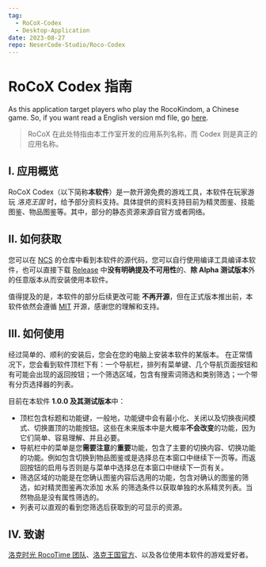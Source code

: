```yaml
---
tag:
  - RoCoX-Codex
  - Desktop-Application
date: 2023-08-27
repo: NeserCode-Studio/Roco-Codex
---
```


# RoCoX Codex 指南

As this application target players who play the RocoKindom, a Chinese game. So, if you want read a English version md file, go [here](./RoCoX-Codex.en-US.md).

> RoCoX 在此处特指由本工作室开发的应用系列名称，而 Codex 则是真正的应用名称。

## I. 应用概览

RoCoX Codex（以下简称**本软件**）是一款开源免费的游戏工具，本软件在玩家游玩 _洛克王国_ 时，给予部分资料支持。具体提供的资料支持目前为精灵图鉴、技能图鉴、物品图鉴等。其中，部分的静态资源来源自官方或者网络。

## II. 如何获取

您可以在 [NCS](https://github.com/NeserCode-Studio) 的仓库中看到本软件的源代码，您可以自行使用编译工具编译本软件，也可以直接下载 [Release](https://github.com/NeserCode-Studio/Roco-Codex/releases) 中**没有明确提及不可用性**的、**除 Alpha 测试版本**外的任意版本从而安装使用本软件。

值得提及的是，本软件的部分后续更改可能 **不再开源**，但在正式版本推出前，本软件依然会遵循 [MIT](./LICENSE) 开源，感谢您的理解和支持。

## III. 如何使用

经过简单的、顺利的安装后，您会在您的电脑上安装本软件的某版本。
在正常情况下，您会看到软件顶栏下有：一个导航栏，排列有菜单键、几个导航页面按钮和有可能会出现的返回按钮；一个筛选区域，包含有搜索词筛选和类别筛选；一个带有分页选择器的列表。

目前在本软件 **1.0.0 及其测试版本**中：

- 顶栏包含标题和功能键，一般地，功能键中会有最小化、关闭以及切换夜间模式、切换置顶的功能按钮。这些在未来版本中是大概率**不会改变**的功能，因为它们简单、容易理解、并且必要。
- 导航栏中的菜单是您**需要注意**的**重要**功能，包含了主要的切换内容、切换功能的功能。例如包含切换到物品图鉴或是选择总在本窗口中继续下一页等。而返回按钮的启用与否则是与菜单中选择总在本窗口中继续下一页有关。
- 筛选区域的功能是在您确认图鉴内容后选用的功能，包含对确认的图鉴的筛选，如对精灵图鉴再次添加 水系 的筛选条件以获取单独的水系精灵列表。当然物品是没有属性筛选的。
- 列表可以直观的看到您筛选后获取到的可显示的资源。

## IV. 致谢

[洛克时光 RocoTime 团队](https://rocotime.com)、[洛克王国官方](https://17roco.com)、以及各位使用本软件的游戏爱好者。

